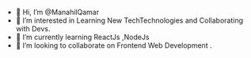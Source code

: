 - 👋 Hi, I’m @ManahilQamar
- 👀 I’m interested in Learning New TechTechnologies and Collaborating with Devs.
- 🌱 I’m currently learning ReactJs ,NodeJs
- 💞️ I’m looking to collaborate on Frontend Web Development .

<!---
ManahilQamar/ManahilQamar is a ✨ special ✨ repository because its `README.md` (this file) appears on your GitHub profile.
You can click the Preview link to take a look at your changes.
--->
